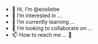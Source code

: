 - 👋 Hi, I’m @eosliebe
- 👀 I’m interested in ...
- 🌱 I’m currently learning ...
- 💞️ I’m looking to collaborate on ...
- 📫 How to reach me ... 💖

<!---
eosliebe/eosliebe is a ✨ special ✨ repository because its `README.md` (this file) appears on your GitHub profile.
You can click the Preview link to take a look at your changes.
--->
